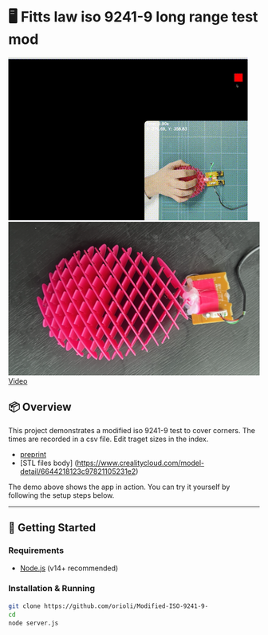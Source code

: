 # 🖥️ Fitts law iso 9241-9 long range test mod 

![Demo](demo.gif)
![Demo](topview.png)
[Video](Fig8_trackpad_n_mouse_view.MOV)
## 📦 Overview

This project demonstrates a modified iso 9241-9 test to cover corners. The times are recorded in a csv file. Edit traget sizes in the index.

- [preprint](http://dx.doi.org/10.13140/RG.2.2.15783.25762) 
- [STL files body] (https://www.crealitycloud.com/model-detail/6644218123c97821105231e2)



The demo above shows the app in action. You can try it yourself by following the setup steps below.

---

## 🚀 Getting Started

### Requirements
- [Node.js](https://nodejs.org/) (v14+ recommended)

### Installation & Running

```bash
git clone https://github.com/orioli/Modified-ISO-9241-9-
cd 
node server.js
